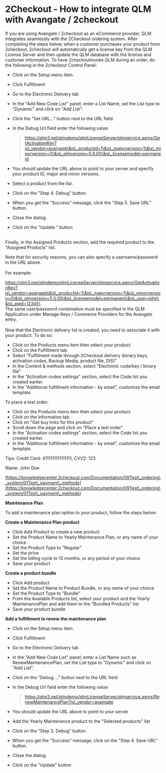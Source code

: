 # 2Checkout - How to integrate QLM with Avangate / 2checkout

If you are using Avangate / 2checkout as an eCommerce provider, QLM integrates seamlessly with the 2Checkout ordering system. After completing the steps below, when a customer purchases your product from 2checkout, 2checkout will automatically get a license key from the QLM License Server and then update the QLM database with the license and customer information. To have 2checkoutinvoke QLM during an order, do the following in the 2checkout Control Panel:

* Click on the Setup menu item.
* Click Fulfillment
* Go to the Electronic Delivery tab
* In the "Add New Code List" panel, enter a List Name, set the List type to "Dynamic" and click on "Add List".
* Click the "Set URL..." button next to the URL field.
*   In the Debug Url field enter the following value:&#x20;

    > https://qlm3.net/qlmdemo/qlmLicenseServer/qlmservice.asmx/GetActivationKey?is\_vendor=avangate\&is\_productid=1\&is\_majorversion=1\&is\_minorversion=0\&is\_qlmversion=5.0.00\&is\_licensemodel=permanent
* You should update the URL above to point to your server and specify your product ID, major and minor versions.
* Select a product from the list.
* Click on the "Step 4. Debug" button.
* When you get the "Success" message, click the "Step 5. Save URL" button.
* Close the dialog.
* Click on the "Update " button&#x20;

\
Finally, in the Assigned Products section, add the required product to the "Assigned Products" list.

Note that for security reasons, you can also specify a username/password in the URL above.\
\
For example:&#x20;

https://qlm3.net/qlmdemo/qlmLicenseServer/qlmservice.asmx/GetActivationKey?is\_vendor=avangate\&is\_productid=1\&is\_majorversion=1\&is\_minorversion=0\&is\_qlmversion=5.0.00\&is\_licensemodel=permanent\&is\_user=john\&is\_pwd=12345\
\
The same user/password combination must be specified in the QLM Application under Manage Keys / Commerce Providers for the Avangate entry.\
\
Now that the Electronic delivery list is created, you need to associate it with your product. To do so:

* Click on the Products menu item then select your product.
* Click on the Fulfillment tab.
* Select "Fulfillment made through 2Checkout delivery (binary keys, activation codes, Backup Media, product file, DIS)"
* In the Content & methods section, select "Electronic code/key / binary file"
* In the "Activation codes settings" section, select the Code list you created earlier.
* In the "Additional fulfillment information - by email", customize the email template.

To place a test order:

* Click on the Products menu item then select your product.
* Click on the Information tab.
* Click on "Get buy links for this product"
* Scroll down the page and click on "Place a test order"
* In the "Activation codes settings" section, select the Code list you created earlier.
* In the "Additional fulfillment information - by email", customize the email template.

Tips: Credit Card: 4111111111111111, CVV2: 123

Name: John Doe

[https://knowledgecenter.2checkout.com/Documentation/09Test\_ordering\_system/01Test\_payment\_methods](https://knowledgecenter.2checkout.com/Documentation/09Test\_ordering\_system/01Test\_payment\_methods)

&#x20;

**Maintenance Plan**

To add a maintenance plan option to your product, follow the steps below:

**Create a Maintenance Plan product**

* Click Add Product to create a new product
* Set the Product Name to Yearly Maintenance Plan, or any name of your choice
* Set the Product Type to "Regular"
* Set the price
* Set the billing cycle to 12 months, or any period of your choice
* Save your product

**Create a product bundle**

* Click Add product
* Set the Product Name to Product Bundle, or any name of your choice
* Set the Product Type to "Bundle"
* From the Available Products list, select your product and the Yearly MaintenancePlan and add them to the "Bundled Products" list
* Save your product bundle

**Add a fulfillment to renew the maintenance plan**

* Click on the Setup menu item.
* Click Fulfillment
* Go to the Electronic Delivery tab
* In the "Add New Code List" panel, enter a List Name such as RenewMaintenancePlan, set the List type to "Dynamic" and click on "Add List".
* Click on the "Debug ..." button next to the URL field.
*   In the Debug Url field enter the following value:&#x20;

    > https://qlm3.net/qlmdemo/qlmLicenseServer/qlmservice.asmx/RenewMaintenancePlan?is\_vendor=avangate
* You should update the URL above to point to your server
* Add the Yearly Maintenance product to the "Selected products" list
* Click on the "Step 3. Debug" button.
* When you get the "Success" message, click on the "Step 4. Save URL" button.
* Close the dialog.
* Click on the "Update" button&#x20;

